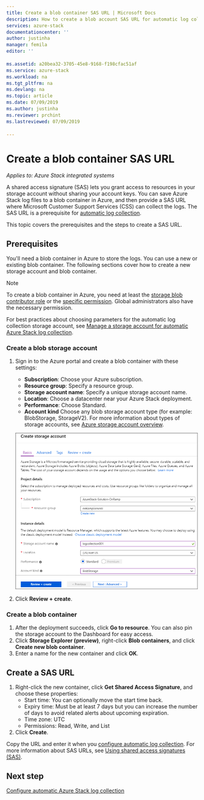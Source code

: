 ```yaml
---
title: Create a blob container SAS URL | Microsoft Docs
description: How to create a blob account SAS URL for automatic log collection in Azure Stack Help + Support.
services: azure-stack
documentationcenter: ''
author: justinha
manager: femila
editor: ''

ms.assetid: a20bea32-3705-45e8-9168-f198cfac51af
ms.service: azure-stack
ms.workload: na
ms.tgt_pltfrm: na
ms.devlang: na
ms.topic: article
ms.date: 07/09/2019
ms.author: justinha
ms.reviewer: prchint
ms.lastreviewed: 07/09/2019

---
```

# Create a blob container SAS URL 

*Applies to: Azure Stack integrated systems*

A shared access signature (SAS) lets you grant access to resources in your storage account without sharing your account keys. 
You can save Azure Stack log files to a blob container in Azure, and then provide a SAS URL where Microsoft Customer Support Services (CSS) can collect the logs. 
The SAS URL is a prerequisite for [automatic log collection](azure-stack-configure-automatic-log-collection.md).

This topic covers the prerequisites and the steps to create a SAS URL.  

## Prerequisites

You'll need a blob container in Azure to store the logs. You can use a new or existing blob container. The following sections cover how to create a new storage account and blob container. 

>[!NOTE]
>To create a blob container in Azure, you need at least the [storage blob contributor role](https://docs.microsoft.com/azure/role-based-access-control/built-in-roles#storage-blob-data-contributor) or the [specific permission](https://docs.microsoft.com/rest/api/storageservices/authenticate-with-azure-active-directory#permissions-for-calling-blob-and-queue-data-operations). Global administrators also have the necessary permission. 


For best practices about choosing parameters for the automatic log collection storage account, see [Manage a storage account for automatic Azure Stack log collection](azure-stack-manage-storage-account-for-automatic-log-collection.md).

### Create a blob storage account
 
1. Sign in to the Azure portal and create a blob container with these settings:
   - **Subscription**: Choose your Azure subscription.
   - **Resource group**: Specify a resource group.
   - **Storage account name**: Specify a unique storage account name.
   - **Location**: Choose a datacenter near your Azure Stack deployment.
   - **Performance**: Choose Standard.
   - **Account kind** Choose any blob storage account type (for example: BlobStorage, StorageV2). For more information about types of storage accounts, see [Azure storage account overview](https://docs.microsoft.com/azure/storage/common/storage-account-overview).

   ![Screenshot showing the blob container properties](media/azure-stack-automatic-log-collection/azure-stack-log-collection-create-storage-account.png)

1. Click **Review + create**.  

### Create a blob container 

1. After the deployment succeeds, click **Go to resource**. You can also pin the storage account to the Dashboard for easy access. 
1. Click **Storage Explorer (preview)**, right-click **Blob containers**, and click **Create new blob container**. 
1. Enter a name for the new container and click **OK**.

## Create a SAS URL

1. Right-click the new container, click **Get Shared Access Signature**, and choose these properties:
   - Start time: You can optionally move the start time back. 
   - Expiry time: Must be at least 7 days but you can increase the number of days to avoid related alerts about upcoming expiration.
   - Time zone: UTC
   - Permissions: Read, Write, and List
1. Click **Create**.  

<!--- add screenshot with Read, Write, and List. I did not have perms to do it--->

Copy the URL and enter it when you [configure automatic log collection](azure-stack-configure-automatic-log-collection.md). 
For more information about SAS URLs, see [Using shared access signatures (SAS)](https://docs.microsoft.com/azure/storage/common/storage-dotnet-shared-access-signature-part-1). 

## Next step

[Configure automatic Azure Stack log collection](azure-stack-configure-automatic-log-collection.md)